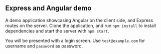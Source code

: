## Express and Angular demo

A demo application showcasing Angular on the client side, and Express routes on the server.
Clone the application, and run `npm install` to install dependencies and start the server with `npm start`.
 
You will be presented with a login screen. Use `test@example.com` for username and `password` as password. 